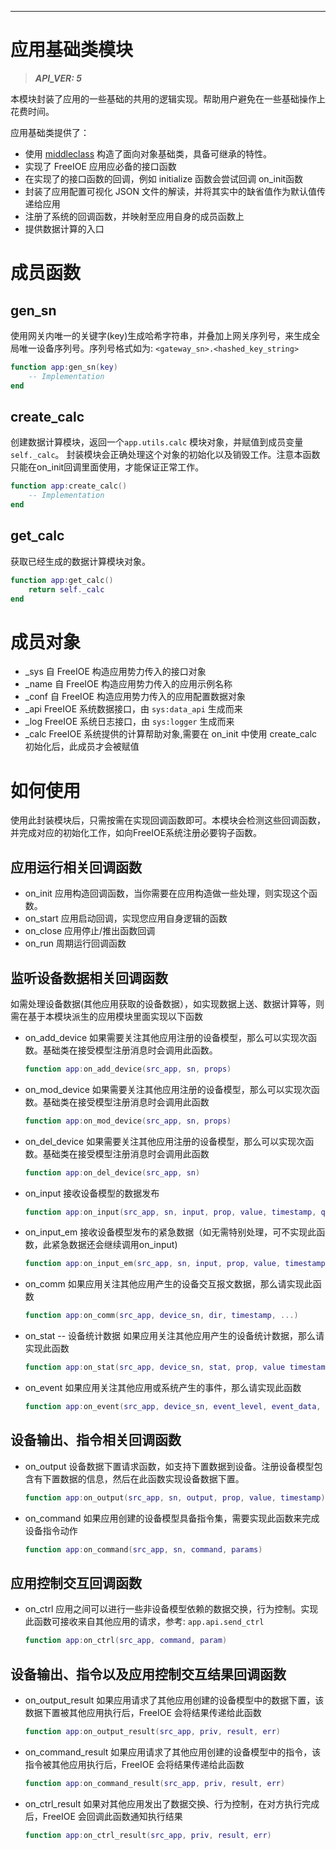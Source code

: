 
---

# 应用基础类模块

> ***API_VER: 5***

本模块封装了应用的一些基础的共用的逻辑实现。帮助用户避免在一些基础操作上花费时间。

应用基础类提供了：

* 使用 [middleclass](https://github.com/kikito/middleclass/wiki) 构造了面向对象基础类，具备可继承的特性。
* 实现了 FreeIOE 应用应必备的接口函数
* 在实现了的接口函数的回调，例如 initialize 函数会尝试回调 on_init函数
* 封装了应用配置可视化 JSON 文件的解读，并将其实中的缺省值作为默认值传递给应用
* 注册了系统的回调函数，并映射至应用自身的成员函数上
* 提供数据计算的入口

# 成员函数

## gen_sn


使用网关内唯一的关键字(key)生成哈希字符串，并叠加上网关序列号，来生成全局唯一设备序列号。序列号格式如为: ```<gateway_sn>.<hashed_key_string>```

```lua
function app:gen_sn(key)
    -- Implementation
end
```

## create_calc

创建数据计算模块，返回一个```app.utils.calc``` 模块对象，并赋值到成员变量 ```self._calc```。 封装模块会正确处理这个对象的初始化以及销毁工作。注意本函数只能在on_init回调里面使用，才能保证正常工作。

```lua
function app:create_calc()
    -- Implementation
end
```

## get_calc

获取已经生成的数据计算模块对象。

```lua
function app:get_calc()
    return self._calc
end
```

# 成员对象

* \_sys
  自 FreeIOE 构造应用势力传入的接口对象
* \_name
  自 FreeIOE 构造应用势力传入的应用示例名称
* \_conf
  自 FreeIOE 构造应用势力传入的应用配置数据对象
* \_api
  FreeIOE 系统数据接口，由 ``` sys:data_api ``` 生成而来
* \_log
  FreeIOE 系统日志接口，由 ``` sys:logger ``` 生成而来
* \_calc
  FreeIOE 系统提供的计算帮助对象,需要在 on_init 中使用 create_calc 初始化后，此成员才会被赋值

# 如何使用

使用此封装模块后，只需按需在实现回调函数即可。本模块会检测这些回调函数，并完成对应的初始化工作，如向FreeIOE系统注册必要钩子函数。

## 应用运行相关回调函数

* on_init
  应用构造回调函数，当你需要在应用构造做一些处理，则实现这个函数。
* on_start
  应用启动回调，实现您应用自身逻辑的函数
* on_close
  应用停止/推出函数回调
* on_run
  周期运行回调函数

## 监听设备数据相关回调函数

如需处理设备数据(其他应用获取的设备数据），如实现数据上送、数据计算等，则需在基于本模块派生的应用模块里面实现以下函数

* on_add_device
  如果需要关注其他应用注册的设备模型，那么可以实现次函数。基础类在接受模型注册消息时会调用此函数。
  ```lua
  function app:on_add_device(src_app, sn, props)
  ```
* on_mod_device
  如果需要关注其他应用注册的设备模型，那么可以实现次函数。基础类在接受模型注册消息时会调用此函数
  ```lua
  function app:on_mod_device(src_app, sn, props)
  ```
* on_del_device
  如果需要关注其他应用注册的设备模型，那么可以实现次函数。基础类在接受模型注册消息时会调用此函数
  ```lua
  function app:on_del_device(src_app, sn)
  ```
* on_input
  接收设备模型的数据发布
  ```lua
  function app:on_input(src_app, sn, input, prop, value, timestamp, quality)
  ```
* on_input_em
  接收设备模型发布的紧急数据（如无需特别处理，可不实现此函数，此紧急数据还会继续调用on_input)
  ```lua
  function app:on_input_em(src_app, sn, input, prop, value, timestamp, quality)
  ```
* on_comm
  如果应用关注其他应用产生的设备交互报文数据，那么请实现此函数
  ```lua
  function app:on_comm(src_app, device_sn, dir, timestamp, ...)
  ```
* on_stat -- 设备统计数据
  如果应用关注其他应用产生的设备统计数据，那么请实现此函数
  ```lua
  function app:on_stat(src_app, device_sn, stat, prop, value timestamp)
  ```
* on_event
  如果应用关注其他应用或系统产生的事件，那么请实现此函数
  ```lua
  function app:on_event(src_app, device_sn, event_level, event_data, event_timestamp)
  ```

## 设备输出、指令相关回调函数

* on_output
  设备数据下置请求函数，如支持下置数据到设备。注册设备模型包含有下置数据的信息，然后在此函数实现设备数据下置。
  ```lua
  function app:on_output(src_app, sn, output, prop, value, timestamp)
  ```
* on_command
  如果应用创建的设备模型具备指令集，需要实现此函数来完成设备指令动作
  ```lua
  function app:on_command(src_app, sn, command, params)
  ```

## 应用控制交互回调函数

* on_ctrl
  应用之间可以进行一些非设备模型依赖的数据交换，行为控制。实现此函数可接收来自其他应用的请求，参考: ```app.api.send_ctrl```
  ```lua
  function app:on_ctrl(src_app, command, param)
  ```

## 设备输出、指令以及应用控制交互结果回调函数

* on_output_result
  如果应用请求了其他应用创建的设备模型中的数据下置，该数据下置被其他应用执行后，FreeIOE 会将结果传递给此函数
  ```lua
  function app:on_output_result(src_app, priv, result, err)
  ```
* on_command_result
  如果应用请求了其他应用创建的设备模型中的指令，该指令被其他应用执行后，FreeIOE 会将结果传递给此函数
  ```lua
  function app:on_command_result(src_app, priv, result, err)
  ```
* on_ctrl_result
  如果对其他应用发出了数据交换、行为控制，在对方执行完成后，FreeIOE 会回调此函数通知执行结果
  ```lua
  function app:on_ctrl_result(src_app, priv, result, err)
  ```
